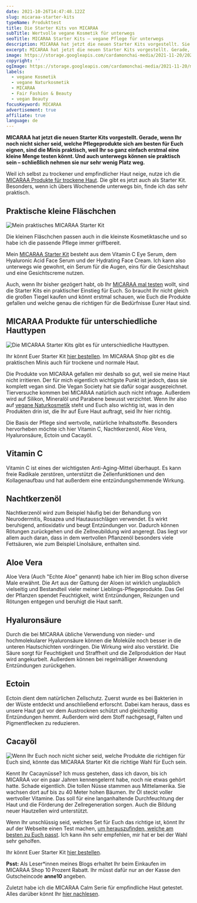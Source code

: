 ```yaml
---
date: 2021-10-26T14:47:48.122Z
slug: micaraa-starter-kits
typeName: Produkttest
title: Die Starter Kits von MICARAA
subTitle: Wertvolle vegane Kosmetik für unterwegs
seoTitle: MICARAA Starter Kits – vegane Pflege für unterwegs
description: MICARAA hat jetzt die neuen Starter Kits vorgestellt. Sie sind besonders unterwegs unglaublich praktisch und auch, wenn Ihr Euch noch nicht ganz sicher seid, welche Pflegeserie die richtig für Euch ist, können sie helfen.
excerpt: MICARAA hat jetzt die neuen Starter Kits vorgestellt. Gerade, wenn Ihr noch nicht sicher seid, welche Pflegeprodukte sich am besten für Euch eignen, sind die Minis praktisch, weil Ihr so ganz einfach erstmal eine kleine Menge testen könnt. Und auch unterwegs können sie praktisch sein – schließlich nehmen sie nur sehr wenig Platz weg.
image: https://storage.googleapis.com/cardamonchai-media/2021-11-20/2021-10-26-produkttest-13-jpg-imagine-f8f8f8_9a8f89_1024_768/640.webp
copyright: ''
ogImage: https://storage.googleapis.com/cardamonchai-media/2021-11-20/micaraa-starter-kit-fb-png-imagine-f8f8f8_878079_1200_628/640.webp
labels:
  - vegane Kosmetik
  - vegane Naturkosmetik
  - MICARAA
  - Fair Fashion & Beauty
  - vegan Beauty
focusKeyword: MICARAA
advertisement: true
affiliate: true
language: de
---
```


**MICARAA hat jetzt die neuen Starter Kits vorgestellt. Gerade, wenn Ihr noch nicht sicher seid, welche Pflegeprodukte sich am besten für Euch eignen, sind die Minis praktisch, weil Ihr so ganz einfach erstmal eine kleine Menge testen könnt. Und auch unterwegs können sie praktisch sein – schließlich nehmen sie nur sehr wenig Platz weg.**

Weil ich selbst zu trockener und empfindlicher Haut neige, nutze ich die [MICARAA Produkte für trockene Haut](https://tidd.ly/2ZqPzyq). Die gibt es jetzt auch als Starter Kit. Besonders, wenn ich übers Wochenende unterwegs bin, finde ich das sehr praktisch.

## Praktische kleine Fläschchen

![Mein praktisches MICARAA Starter Kit](https://storage.googleapis.com/cardamonchai-media/2021-11-20/2021-10-26-produkttest-3-jpg-imagine-88a8a8_868f89_1024_768/640.webp 'Mein praktisches MICARAA Starter Kit')

Die kleinen Fläschchen passen auch in die kleinste Kosmetiktasche und so habe ich die passende Pflege immer griffbereit.

Mein [MICARAA Starter Kit](https://tidd.ly/3Gh1MWO) besteht aus dem Vitamin C Eye Serum, dem Hyaluronic Acid Face Serum und der Hydrating Face Cream. Ich kann also unterwegs wie gewohnt, ein Serum für die Augen, eins für die Gesichtshaut und eine Gesichtscreme nutzen.

Auch, wenn Ihr bisher gezögert habt, ob Ihr [MICARAA mal testen](https://tidd.ly/3bcl01z) wollt, sind die Starter Kits ein praktischer Einstieg für Euch. So braucht Ihr nicht gleich die großen Tiegel kaufen und könnt erstmal schauen, wie Euch die Produkte gefallen und welche genau die richtigen für die Bedürfnisse Eurer Haut sind.

## MICARAA Produkte für unterschiedliche Hauttypen

![Die MICARAA Starter Kits gibt es für unterschiedliche Hauttypen.](https://storage.googleapis.com/cardamonchai-media/2021-11-20/2021-10-26-produkttest-15-jpg-imagine-f8f8f8_a19691_1024_768/640.webp 'Die MICARAA Starter Kits gibt es für unterschiedliche Hauttypen.')

Ihr könnt Euer Starter Kit [hier bestellen](https://tidd.ly/3Gh1MWO). Im MICARAA Shop gibt es die praktischen Minis auch für trockene und normale Haut.

Die Produkte von MICARAA gefallen mir deshalb so gut, weil sie meine Haut nicht irritieren. Der für mich eigentlich wichtigste Punkt ist jedoch, dass sie komplett vegan sind. Die Vegan Society hat sie dafür sogar ausgezeichnet. Tierversuche kommen bei MICARAA natürlich auch nicht infrage. Außerdem wird auf Silikon, Mineralöl und Parabene bewusst verzichtet. Wenn Ihr also auf [vegane Naturkosmetik](/2018/03/vegane-kosmetik-und-naturkosmetik/) steht und Euch also wichtig ist, was in den Produkten drin ist, die Ihr auf Eure Haut auftragt, seid Ihr hier richtig.

Die Basis der Pflege sind wertvolle, natürliche Inhaltsstoffe. Besonders hervorheben möchte ich hier Vitamin C, Nachtkerzenöl, Aloe Vera, Hyaluronsäure, Ectoin und Cacayöl.

## Vitamin C

Vitamin C ist eines der wichtigsten Anti-Aging-Mittel überhaupt. Es kann freie Radikale zerstören, unterstützt die Zellenfunktionen und den Kollagenaufbau und hat außerdem eine entzündungshemmende Wirkung.

## Nachtkerzenöl

Nachtkerzenöl wird zum Beispiel häufig bei der Behandlung von Neurodermitis, Rosazea und Hautausschlägen verwendet. Es wirkt beruhigend, antioxidativ und beugt Entzündungen vor. Dadurch können Rötungen zurückgehen und die Zellneubildung wird angeregt. Das liegt vor allem auch daran, dass in dem wertvollen Pflanzenöl besonders viele Fettsäuren, wie zum Beispiel Linolsäure, enthalten sind.

## Aloe Vera

Aloe Vera (Auch "Echte Aloe" genannt) habe ich hier im Blog schon diverse Male erwähnt. Die Art aus der Gattung der Aloen ist wirklich unglaublich vielseitig und Bestandteil vieler meiner Lieblings-Pflegeprodukte. Das Gel der Pflanzen spendet Feuchtigkeit, wirkt Entzündungen, Reizungen und Rötungen entgegen und beruhigt die Haut sanft.

## Hyaluronsäure

Durch die bei MICARAA übliche Verwendung von nieder- und hochmolekularer Hyaluronsäure können die Moleküle noch besser in die unteren Hautschichten vordringen. Die Wirkung wird also verstärkt. Die Säure sorgt für Feuchtigkeit und Straffheit und die Zellproduktion der Haut wird angekurbelt. Außerdem können bei regelmäßiger Anwendung Entzündungen zurückgehen.

## Ectoin

Ectoin dient dem natürlichen Zellschutz. Zuerst wurde es bei Bakterien in der Wüste entdeckt und anschließend erforscht. Dabei kam heraus, dass es unsere Haut gut vor dem Austrocknen schützt und gleichzeitig Entzündungen hemmt. Außerdem wird dem Stoff nachgesagt, Falten und Pigmentflecken zu reduzieren.

## Cacayöl

![Wenn Ihr Euch noch nicht sicher seid, welche Produkte die richtigen für Euch sind, könnte das MICARAA Starter Kit die richtige Wahl für Euch sein.](https://storage.googleapis.com/cardamonchai-media/2021-11-20/2021-10-26-produkttest-jpg-imagine-889898_89928a_1024_768/640.webp 'Wenn Ihr Euch noch nicht sicher seid, welche Produkte die richtigen für Euch sind, könnte das MICARAA Starter Kit die richtige Wahl für Euch sein.')

Kennt Ihr Cacaynüsse? Ich muss gestehen, dass ich davon, bis ich MICARAA vor ein paar Jahren kennengelernt habe, noch nie etwas gehört hatte. Schade eigentlich. Die tollen Nüsse stammen aus Mittelamerika. Sie wachsen dort auf bis zu 40 Meter hohen Bäumen. Ihr Öl steckt voller wertvoller Vitamine. Das soll für eine langanhaltende Durchfeuchtung der Haut und die Förderung der Zellregeneration sorgen. Auch die Bildung neuer Hautzellen wird unterstützt.

Wenn Ihr unschlüssig seid, welches Set für Euch das richtige ist, könnt Ihr auf der Webseite einen Test machen, [um herauszufinden, welche am besten zu Euch passt](https://tidd.ly/3E9o7DY). Ich kann ihn sehr empfehlen, mir hat er bei der Wahl sehr geholfen.

Ihr könnt Euer Starter Kit [hier bestellen](https://tidd.ly/3Gh1MWO).

**Psst:** Als Leser\*innen meines Blogs erhaltet Ihr beim Einkaufen im MICARAA Shop 10 Prozent Rabatt. Ihr müsst dafür nur an der Kasse den Gutscheincode **anne10** angeben.

Zuletzt habe ich die MICARAA Calm Serie für empfindliche Haut getestet. Alles darüber könnt Ihr [hier nachlesen](http://localhost:8000/2021/07/micaraa-calm/).
